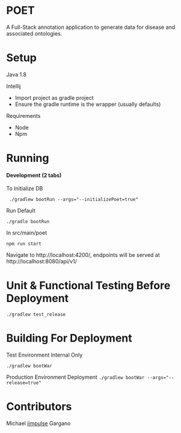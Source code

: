 # POET
A Full-Stack annotation application to generate data for disease and associated ontologies.

# Setup

Java 1.8

Intellij

- Import project as gradle project
- Ensure the gradle runtime is the wrapper (usually defaults)

Requirements
- Node
- Npm

# Running

#### Development (2 tabs)

To Initialize DB

` 
    ./gradlew bootRun --args="--initializePoet=true" 
`

Run Default

`
    ./gradle bootRun
`

In src/main/poet

`
    npm run start
`

Navigate to http://localhost:4200/, endpoints will be served at http://localhost:8080/api/v1/


# Unit & Functional Testing Before Deployment

`
    ./gradlew test_release
`

# Building For Deployment
Test Environment Internal Only

`
    ./gradlew bootWar
`

Production Environment Deployment
`
    ./gradlew bootWar --args="--release=true"
`


# Contributors

Michael [iimpulse](https://github.com/iimpulse) Gargano
